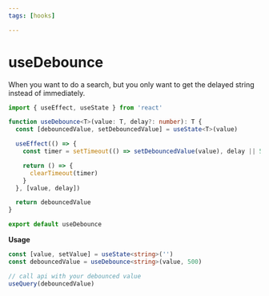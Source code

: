 ```yaml
---
tags: [hooks]

---
```



# useDebounce 
When you want to do a search, but you only want to get the delayed string instead of immediately.

```typescript
import { useEffect, useState } from 'react'

function useDebounce<T>(value: T, delay?: number): T {
  const [debouncedValue, setDebouncedValue] = useState<T>(value)

  useEffect(() => {
    const timer = setTimeout(() => setDebouncedValue(value), delay || 500)

    return () => {
      clearTimeout(timer)
    }
  }, [value, delay])

  return debouncedValue
}

export default useDebounce
```

**Usage**
```typescript
const [value, setValue] = useState<string>('')
const debouncedValue = useDebounce<string>(value, 500)

// call api with your debounced value 
useQuery(debouncedValue)
```
